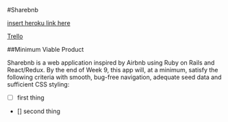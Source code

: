 #Sharebnb

[insert heroku link here](https://id.heroku.com/login)

[Trello](https://trello.com/b/bAlvQnD5/airbnb-clone-think-of-new-name)

##Minimum Viable Product

Sharebnb is a web application inspired by Airbnb using Ruby on Rails and React/Redux. By the end of Week 9, this app will, at a minimum, satisfy the following criteria with smooth, bug-free navigation, adequate seed data and sufficient CSS styling:

- [ ] first thing
- [] second thing
